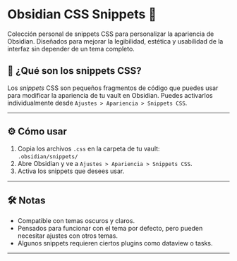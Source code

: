 # Obsidian CSS Snippets 🎨

Colección personal de snippets CSS para personalizar la apariencia de Obsidian. Diseñados para mejorar la legibilidad, estética y usabilidad de la interfaz sin depender de un tema completo.

## 🧩 ¿Qué son los snippets CSS?

Los *snippets* CSS son pequeños fragmentos de código que puedes usar para modificar la apariencia de tu vault en Obsidian. Puedes activarlos individualmente desde `Ajustes > Apariencia > Snippets CSS`.

---

## ⚙️ Cómo usar

1. Copia los archivos `.css` en la carpeta de tu vault:  
   `.obsidian/snippets/`
2. Abre Obsidian y ve a `Ajustes > Apariencia > Snippets CSS`.
3. Activa los snippets que desees usar.

---

## 🛠️ Notas

- Compatible con temas oscuros y claros.
- Pensados para funcionar con el tema por defecto, pero pueden necesitar ajustes con otros temas.
- Algunos snippets requieren ciertos plugins como dataview o tasks.

---
